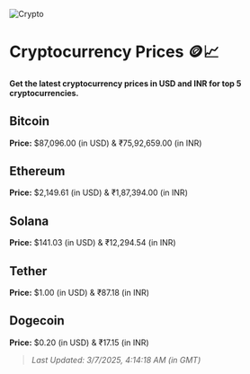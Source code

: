 
![Crypto](https://www.techguide.com.au/wp-content/uploads/2020/11/crypto3.jpeg)

# Cryptocurrency Prices 🪙📈

#### Get the latest cryptocurrency prices in USD and INR for top 5 cryptocurrencies.

## Bitcoin

**Price:** $87,096.00 (in USD) & ₹75,92,659.00 (in INR)

## Ethereum

**Price:** $2,149.61 (in USD) & ₹1,87,394.00 (in INR)

## Solana

**Price:** $141.03 (in USD) & ₹12,294.54 (in INR)

## Tether

**Price:** $1.00 (in USD) & ₹87.18 (in INR)

## Dogecoin

**Price:** $0.20 (in USD) & ₹17.15 (in INR)

> _Last Updated: 3/7/2025, 4:14:18 AM (in GMT)_

